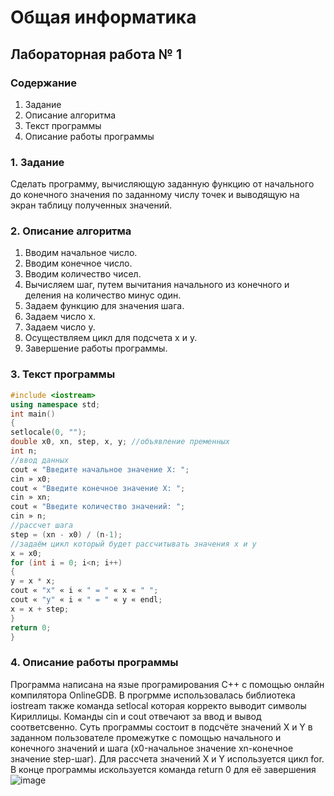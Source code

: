 # Общая информатика

## Лабораторная работа № 1

### Содержание

1. Задание
2. Описание алгоритма
3. Текст программы
4. Описание работы программы

### 1. Задание

Сделать программу, вычисляющую заданную функцию от начального до конечного значения по заданному числу точек и выводящую на экран таблицу полученных значений.

### 2. Описание алгоритма

1) Вводим начальное число.
2) Вводим конечное число.
3) Вводим количество чисел.
4) Вычисляем шаг, путем вычитания начального из конечного и деления на количество минус один.
5) Задаем функцию для значения шага.
6) Задаем число x.
7) Задаем число y.
8) Осуществляем цикл для подсчета x и y.
9) Завершение работы программы.

### 3. Текст программы

```c++
#include <iostream>
using namespace std;
int main()
{
setlocale(0, "");
double x0, xn, step, x, y; //объявление пременных
int n;
//ввод данных
cout « "Введите начальное значение X: ";
cin » x0;
cout « "Введите конечное значение X: ";
cin » xn;
cout « "Введите количество значений: ";
cin » n;
//рассчет шага
step = (xn - x0) / (n-1);
//задаём цикл который будет рассчитывать значения x и y
x = x0;
for (int i = 0; i<n; i++)
{
y = x * x;
cout « "x" « i « " = " « x « " ";
cout « "y" « i « " = " « y « endl;
x = x + step;
}
return 0;
}
```

### 4. Описание работы программы

Программа написана на язые програмирования C++ с помощью онлайн компилятора OnlineGDB. В прогрмме использовалась библиотека iostream также команда setlocal которая корректо выводит символы Кириллицы. Команды cin и cout отвечают за ввод и вывод соответсвенно. Суть программы состоит в подсчёте значений X и Y в заданном пользователе промежутке с помощью начального и конечного значений и шага (x0-начальное значение xn-конечное значение step-шаг). Для рассчета значений X и Y используется цикл for. В конце программы искользуется команда return 0 для её завершения
![image](https://user-images.githubusercontent.com/106060331/172993687-c8e3d3f4-770f-4e34-97be-2759e8696686.png)
